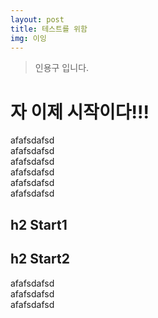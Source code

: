 ```yaml
---
layout: post
title: 테스트를 위함
img: 이잉
---
```


> 인용구 입니다.

# 자 이제 시작이다!!!

afafsdafsd<br />
afafsdafsd<br />
afafsdafsd<br />
afafsdafsd<br />
afafsdafsd<br />
afafsdafsd<br />

## h2 Start1
## h2 Start2

afafsdafsd<br />
afafsdafsd<br />
afafsdafsd<br />